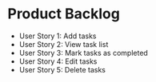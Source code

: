 # Product Backlog

- User Story 1: Add tasks
- User Story 2: View task list
- User Story 3: Mark tasks as completed
- User Story 4: Edit tasks
- User Story 5: Delete tasks
